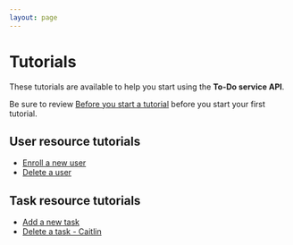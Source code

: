 ```yaml
---
layout: page
---
```


# Tutorials

These tutorials are available to help you start using the **To-Do service API**.

Be sure to review [Before you start a tutorial](before-you-start-a-tutorial.md)
before you start your first tutorial.

## User resource tutorials

* [Enroll a new user](tutorials/enroll-a-new-user.md)
* [Delete a user](tutorials/delete-a-user-levibeverly.md)
  
## Task resource tutorials

* [Add a new task](tutorials/add-a-new-task.md)
* [Delete a task - Caitlin](tutorials/delete-a-task_chood.md)
